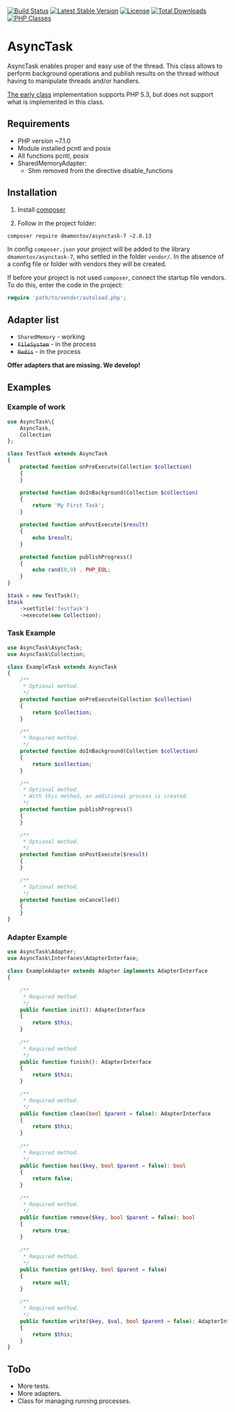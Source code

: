 [![Build Status](https://travis-ci.org/dmamontov/asynctask-7.svg?branch=master)](https://travis-ci.org/dmamontov/asynctask-7)
[![Latest Stable Version](https://poser.pugx.org/dmamontov/asynctask-7/v/stable.svg)](https://packagist.org/packages/dmamontov/asynctask-7)
[![License](https://poser.pugx.org/dmamontov/asynctask-7/license.svg)](https://packagist.org/packages/dmamontov/asynctask-7)
[![Total Downloads](https://poser.pugx.org/dmamontov/asynctask-7/downloads)](https://packagist.org/packages/dmamontov/asynctask-7)
[![PHP Classes](https://img.shields.io/badge/php-classes-blue.svg)](https://www.phpclasses.org/package/11064-PHP-Execute-parallel-task-using-a-sub-class.html)

AsyncTask
=========

AsyncTask enables proper and easy use of the thread. This class allows to perform background operations and publish results on the thread without having to manipulate threads and/or handlers.

[The early class](https://github.com/dmamontov/asynctask) implementation supports PHP 5.3, but does not support what is implemented in this class.


## Requirements
- PHP version ~7.1.0
- Module installed pcntl and posix
- All functions pcntl, posix
- SharedMemoryAdapter:
  - Shm removed from the directive disable_functions

## Installation

1) Install [composer](https://getcomposer.org/download/)

2) Follow in the project folder:
```bash
composer require dmamontov/asynctask-7 ~2.0.13
```

In config `composer.json` your project will be added to the library `dmamontov/asynctask-7`, who settled in the folder `vendor/`. In the absence of a config file or folder with vendors they will be created.

If before your project is not used `composer`, connect the startup file vendors. To do this, enter the code in the project:
```php
require 'path/to/vendor/autoload.php';
```

## Adapter list
* `SharedMemory` - working
* ~~`FileSystem`~~ - in the process
* ~~`Redis`~~ - in the process

**Offer adapters that are missing. We develop!**

## Examples

### Example of work
```php
use AsyncTask\{
    AsyncTask,
    Collection
};

class TestTask extends AsyncTask
{
    protected function onPreExecute(Collection $collection)
    {
    }

    protected function doInBackground(Collection $collection)
    {
        return 'My First Task';
    }

    protected function onPostExecute($result)
    {
        echo $result;
    }

    protected function publishProgress()
    {
        echo rand(0,9) . PHP_EOL;
    }
}

$task = new TestTask();
$task
    ->setTitle('TestTask')
    ->execute(new Collection);
```

### Task Example
```php
use AsyncTask\AsyncTask;
use AsyncTask\Collection;

class ExampleTask extends AsyncTask
{
    /**
     * Optional method.
     */
    protected function onPreExecute(Collection $collection)
    {
        return $collection;
    }

    /**
     * Required method.
     */
    protected function doInBackground(Collection $collection)
    {
        return $collection;
    }

    /**
     * Optional method.
     * With this method, an additional process is created.
     */
    protected function publishProgress()
    {
    }

    /**
     * Optional method.
     */
    protected function onPostExecute($result)
    {
    }

    /**
     * Optional method.
     */
    protected function onCancelled()
    {
    }
}
```

### Adapter Example
```php
use AsyncTask\Adapter;
use AsyncTask\Interfaces\AdapterInterface;

class ExampleAdapter extends Adapter implements AdapterInterface
{

    /**
     * Required method.
     */
    public function init(): AdapterInterface
    {
        return $this;
    }
    
    /**
     * Required method.
     */
    public function finish(): AdapterInterface
    {
        return $this;
    }

    /**
     * Required method.
     */
    public function clean(bool $parent = false): AdapterInterface
    {
        return $this;
    }
    
    /**
     * Required method.
     */
    public function has($key, bool $parent = false): bool
    {
        return false;
    }

    /**
     * Required method.
     */
    public function remove($key, bool $parent = false): bool
    {
        return true;
    }
    
    /**
     * Required method.
     */
    public function get($key, bool $parent = false)
    {
        return null;
    }

    /**
     * Required method.
     */
    public function write($key, $val, bool $parent = false): AdapterInterface
    {
        return $this;
    }
}
```
## ToDo
* More tests.
* More adapters.
* Class for managing running processes.
